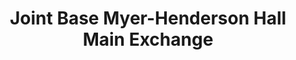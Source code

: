 ---
title: "Joint Base Myer-Henderson Hall Main Exchange"
url: /fort-myer/joint-base-myer-henderson-hall-main-exchange/
shop: department store
---